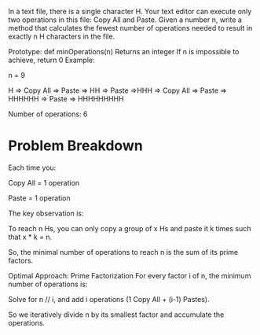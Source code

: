 In a text file, there is a single character H. Your text editor can execute only two operations in this file: Copy All and Paste. Given a number n, write a method that calculates the fewest number of operations needed to result in exactly n H characters in the file.

Prototype: def minOperations(n)
Returns an integer
If n is impossible to achieve, return 0
Example:

n = 9

H => Copy All => Paste => HH => Paste =>HHH => Copy All => Paste => HHHHHH => Paste => HHHHHHHHH

Number of operations: 6

<h1> Problem Breakdown</h1>
Each time you:

Copy All = 1 operation

Paste = 1 operation

The key observation is:

To reach n Hs, you can only copy a group of x Hs and paste it k times such that x * k = n.

So, the minimal number of operations to reach n is the sum of its prime factors.

Optimal Approach: Prime Factorization
For every factor i of n, the minimum number of operations is:

Solve for n // i, and add i operations (1 Copy All + (i-1) Pastes).

So we iteratively divide n by its smallest factor and accumulate the operations.
